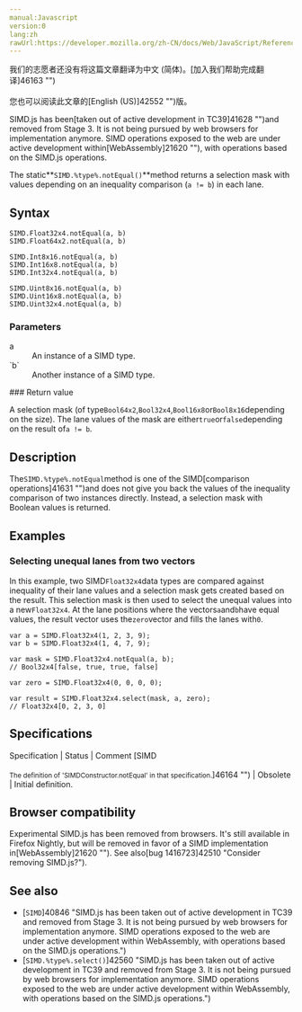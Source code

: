 ```yaml
---
manual:Javascript
version:0
lang:zh
rawUrl:https://developer.mozilla.org/zh-CN/docs/Web/JavaScript/Reference/Global_Objects/SIMD/notEqual
---
```




<bdi>我们的志愿者还没有将这篇文章翻译为<bdi>中文 (简体)</bdi>。[加入我们帮助完成翻译]46163 "")<br></br>您也可以阅读此文章的[English (US)]42552 "")版。</bdi>






SIMD.js has been[taken out of active development in TC39]41628 "")and removed from Stage 3. It is not being pursued by web browsers for implementation anymore. SIMD operations exposed to the web are under active development within[WebAssembly]21620 ""), with operations based on the SIMD.js operations.



The static**`SIMD.%type%.notEqual()`**method returns a selection mask with values depending on an inequality comparison (`a != b`) in each lane.


## Syntax<a name="Syntax"></a>

```
SIMD.Float32x4.notEqual(a, b)
SIMD.Float64x2.notEqual(a, b)

SIMD.Int8x16.notEqual(a, b)
SIMD.Int16x8.notEqual(a, b)
SIMD.Int32x4.notEqual(a, b)

SIMD.Uint8x16.notEqual(a, b)
SIMD.Uint16x8.notEqual(a, b)
SIMD.Uint32x4.notEqual(a, b) 

```

### Parameters<a name="Parameters"></a>
<dl><dt id=''>a</dt><dd>An instance of a SIMD type.</dd><dt id=''>`b`</dt><dd>Another instance of a SIMD type.</dd></dl>
### Return value<a name="Return_value"></a>


A selection mask (of type`Bool64x2`,`Bool32x4`,`Bool16x8`or`Bool8x16`depending on the size). The lane values of the mask are either`true`or`false`depending on the result of`a != b`.


## Description<a name="Description"></a>


The`SIMD.%type%.notEqual`method is one of the SIMD[comparison operations]41631 "")and does not give you back the values of the inequality comparison of two instances directly. Instead, a selection mask with Boolean values is returned.


## Examples<a name="Examples"></a>

### Selecting unequal lanes from two vectors<a name="Selecting_unequal_lanes_from_two_vectors"></a>


In this example, two SIMD`Float32x4`data types are compared against inequality of their lane values and a selection mask gets created based on the result. This selection mask is then used to select the unequal values into a new`Float32x4`. At the lane positions where the vectors`a`and`b`have equal values, the result vector uses the`zero`vector and fills the lanes with`0`.


```
var a = SIMD.Float32x4(1, 2, 3, 9);
var b = SIMD.Float32x4(1, 4, 7, 9);

var mask = SIMD.Float32x4.notEqual(a, b);
// Bool32x4[false, true, true, false]

var zero = SIMD.Float32x4(0, 0, 0, 0);

var result = SIMD.Float32x4.select(mask, a, zero);
// Float32x4[0, 2, 3, 0]
```

## Specifications<a name="Specifications"></a>

Specification | Status | Comment 
[SIMD<br></br><small>The definition of &#39;SIMDConstructor.notEqual&#39; in that specification.</small>]46164 "") | Obsolete | Initial definition. 


## Browser compatibility<a name="Browser_compatibility"></a>


Experimental SIMD.js has been removed from browsers. It&#39;s still available in Firefox Nightly, but will be removed in favor of a SIMD implementation in[WebAssembly]21620 ""). See also[bug 1416723]42510 "Consider removing SIMD.js?").


## See also<a name="See_also"></a>

* [`SIMD`]40846 "SIMD.js has been taken out of active development in TC39 and removed from Stage 3. It is not being pursued by web browsers for implementation anymore. SIMD operations exposed to the web are under active development within WebAssembly, with operations based on the SIMD.js operations.")
* [`SIMD.%type%.select()`]42560 "SIMD.js has been taken out of active development in TC39 and removed from Stage 3. It is not being pursued by web browsers for implementation anymore. SIMD operations exposed to the web are under active development within WebAssembly, with operations based on the SIMD.js operations.")



